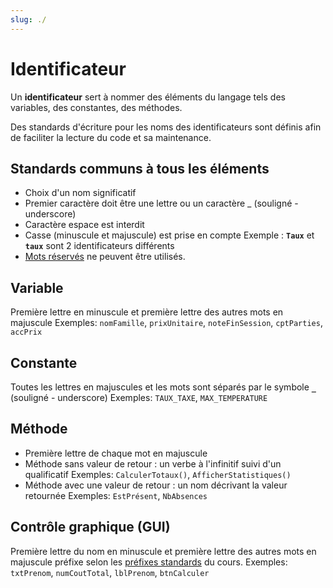 ```yaml
---
slug: ./
---
```


# Identificateur

Un **identificateur** sert à nommer des éléments du langage tels des variables, des constantes, des méthodes.

Des standards d'écriture pour les noms des identificateurs sont définis afin de faciliter la lecture du code et sa maintenance.

## Standards communs à tous les éléments

- Choix d'un nom significatif
- Premier caractère doit être une lettre ou un caractère _ (souligné - underscore)
- Caractère espace est interdit
- Casse (minuscule et majuscule) est prise en compte
    Exemple : **`Taux`** et  **`taux`** sont 2 identificateurs différents
- [Mots réservés](https://sites.google.com/site/notionscsharpcem/identificateur/mots-reserves) ne peuvent être utilisés.

## Variable

Première lettre en minuscule et première lettre des autres mots en majuscule
Exemples: `nomFamille`, `prixUnitaire`, `noteFinSession`, `cptParties`, `accPrix`

## Constante

Toutes les lettres en majuscules et les mots sont séparés par le symbole **`_`** (souligné - underscore)
Exemples: `TAUX_TAXE`, `MAX_TEMPERATURE`

## Méthode

- Première lettre de chaque mot en majuscule
- Méthode sans valeur de retour : un verbe à l'infinitif suivi d'un qualificatif
Exemples: `CalculerTotaux()`, `AfficherStatistiques()`
- Méthode avec une valeur de retour : un nom décrivant la valeur retournée
Exemples: `EstPrésent`, `NbAbsences`

## Contrôle graphique (GUI)

Première lettre du nom en minuscule et première lettre des autres mots en majuscule
préfixe selon les [préfixes standards](https://sites.google.com/site/notionscsharpcem/prefixesetstandards) du cours.
Exemples: `txtPrenom`, `numCoutTotal`, `lblPrenom`, `btnCalculer`
